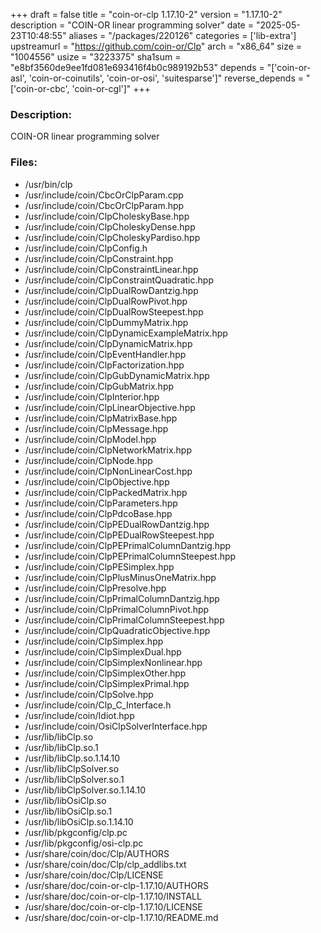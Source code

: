 +++
draft = false
title = "coin-or-clp 1.17.10-2"
version = "1.17.10-2"
description = "COIN-OR linear programming solver"
date = "2025-05-23T10:48:55"
aliases = "/packages/220126"
categories = ['lib-extra']
upstreamurl = "https://github.com/coin-or/Clp"
arch = "x86_64"
size = "1004556"
usize = "3223375"
sha1sum = "e8bf3560de9ee1fd081e693416f4b0c989192b53"
depends = "['coin-or-asl', 'coin-or-coinutils', 'coin-or-osi', 'suitesparse']"
reverse_depends = "['coin-or-cbc', 'coin-or-cgl']"
+++
### Description: 
COIN-OR linear programming solver

### Files: 
* /usr/bin/clp
* /usr/include/coin/CbcOrClpParam.cpp
* /usr/include/coin/CbcOrClpParam.hpp
* /usr/include/coin/ClpCholeskyBase.hpp
* /usr/include/coin/ClpCholeskyDense.hpp
* /usr/include/coin/ClpCholeskyPardiso.hpp
* /usr/include/coin/ClpConfig.h
* /usr/include/coin/ClpConstraint.hpp
* /usr/include/coin/ClpConstraintLinear.hpp
* /usr/include/coin/ClpConstraintQuadratic.hpp
* /usr/include/coin/ClpDualRowDantzig.hpp
* /usr/include/coin/ClpDualRowPivot.hpp
* /usr/include/coin/ClpDualRowSteepest.hpp
* /usr/include/coin/ClpDummyMatrix.hpp
* /usr/include/coin/ClpDynamicExampleMatrix.hpp
* /usr/include/coin/ClpDynamicMatrix.hpp
* /usr/include/coin/ClpEventHandler.hpp
* /usr/include/coin/ClpFactorization.hpp
* /usr/include/coin/ClpGubDynamicMatrix.hpp
* /usr/include/coin/ClpGubMatrix.hpp
* /usr/include/coin/ClpInterior.hpp
* /usr/include/coin/ClpLinearObjective.hpp
* /usr/include/coin/ClpMatrixBase.hpp
* /usr/include/coin/ClpMessage.hpp
* /usr/include/coin/ClpModel.hpp
* /usr/include/coin/ClpNetworkMatrix.hpp
* /usr/include/coin/ClpNode.hpp
* /usr/include/coin/ClpNonLinearCost.hpp
* /usr/include/coin/ClpObjective.hpp
* /usr/include/coin/ClpPackedMatrix.hpp
* /usr/include/coin/ClpParameters.hpp
* /usr/include/coin/ClpPdcoBase.hpp
* /usr/include/coin/ClpPEDualRowDantzig.hpp
* /usr/include/coin/ClpPEDualRowSteepest.hpp
* /usr/include/coin/ClpPEPrimalColumnDantzig.hpp
* /usr/include/coin/ClpPEPrimalColumnSteepest.hpp
* /usr/include/coin/ClpPESimplex.hpp
* /usr/include/coin/ClpPlusMinusOneMatrix.hpp
* /usr/include/coin/ClpPresolve.hpp
* /usr/include/coin/ClpPrimalColumnDantzig.hpp
* /usr/include/coin/ClpPrimalColumnPivot.hpp
* /usr/include/coin/ClpPrimalColumnSteepest.hpp
* /usr/include/coin/ClpQuadraticObjective.hpp
* /usr/include/coin/ClpSimplex.hpp
* /usr/include/coin/ClpSimplexDual.hpp
* /usr/include/coin/ClpSimplexNonlinear.hpp
* /usr/include/coin/ClpSimplexOther.hpp
* /usr/include/coin/ClpSimplexPrimal.hpp
* /usr/include/coin/ClpSolve.hpp
* /usr/include/coin/Clp_C_Interface.h
* /usr/include/coin/Idiot.hpp
* /usr/include/coin/OsiClpSolverInterface.hpp
* /usr/lib/libClp.so
* /usr/lib/libClp.so.1
* /usr/lib/libClp.so.1.14.10
* /usr/lib/libClpSolver.so
* /usr/lib/libClpSolver.so.1
* /usr/lib/libClpSolver.so.1.14.10
* /usr/lib/libOsiClp.so
* /usr/lib/libOsiClp.so.1
* /usr/lib/libOsiClp.so.1.14.10
* /usr/lib/pkgconfig/clp.pc
* /usr/lib/pkgconfig/osi-clp.pc
* /usr/share/coin/doc/Clp/AUTHORS
* /usr/share/coin/doc/Clp/clp_addlibs.txt
* /usr/share/coin/doc/Clp/LICENSE
* /usr/share/doc/coin-or-clp-1.17.10/AUTHORS
* /usr/share/doc/coin-or-clp-1.17.10/INSTALL
* /usr/share/doc/coin-or-clp-1.17.10/LICENSE
* /usr/share/doc/coin-or-clp-1.17.10/README.md
